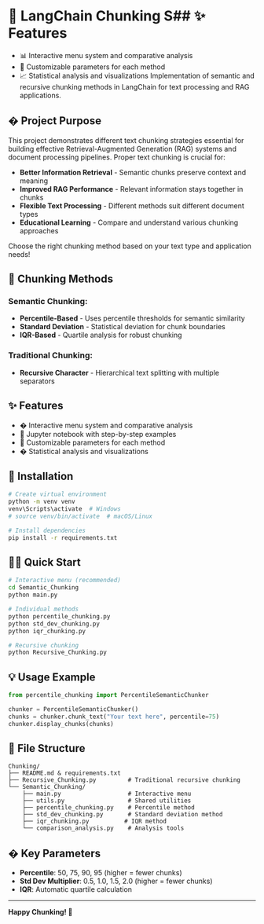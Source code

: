 # 🧠 LangChain Chunking S## ✨ Features

- 📊 Interactive menu system and comparative analysis
- 🔧 Customizable parameters for each method
- 📈 Statistical analysis and visualizations
Implementation of semantic and recursive chunking methods in LangChain for text processing and RAG applications.

## � Project Purpose

This project demonstrates different text chunking strategies essential for building effective Retrieval-Augmented Generation (RAG) systems and document processing pipelines. Proper text chunking is crucial for:

- **Better Information Retrieval** - Semantic chunks preserve context and meaning
- **Improved RAG Performance** - Relevant information stays together in chunks
- **Flexible Text Processing** - Different methods suit different document types
- **Educational Learning** - Compare and understand various chunking approaches

Choose the right chunking method based on your text type and application needs!

## 🎯 Chunking Methods

### Semantic Chunking:
- **Percentile-Based** - Uses percentile thresholds for semantic similarity
- **Standard Deviation** - Statistical deviation for chunk boundaries  
- **IQR-Based** - Quartile analysis for robust chunking

### Traditional Chunking:
- **Recursive Character** - Hierarchical text splitting with multiple separators

## ✨ Features

- � Interactive menu system and comparative analysis
- 📓 Jupyter notebook with step-by-step examples  
- 🔧 Customizable parameters for each method
- � Statistical analysis and visualizations

## 🚀 Installation

```bash
# Create virtual environment
python -m venv venv
venv\Scripts\activate  # Windows
# source venv/bin/activate  # macOS/Linux

# Install dependencies
pip install -r requirements.txt
```

## 🏃‍♂️ Quick Start

```bash
# Interactive menu (recommended)
cd Semantic_Chunking
python main.py

# Individual methods
python percentile_chunking.py
python std_dev_chunking.py  
python iqr_chunking.py

# Recursive chunking
python Recursive_Chunking.py
```

## 💡 Usage Example

```python
from percentile_chunking import PercentileSemanticChunker

chunker = PercentileSemanticChunker()
chunks = chunker.chunk_text("Your text here", percentile=75)
chunker.display_chunks(chunks)
```

## 📁 File Structure

```
Chunking/
├── README.md & requirements.txt  
├── Recursive_Chunking.py         # Traditional recursive chunking
└── Semantic_Chunking/
    ├── main.py                   # Interactive menu
    ├── utils.py                  # Shared utilities  
    ├── percentile_chunking.py    # Percentile method
    ├── std_dev_chunking.py       # Standard deviation method
    ├── iqr_chunking.py          # IQR method
    └── comparison_analysis.py    # Analysis tools
```

## � Key Parameters

- **Percentile**: 50, 75, 90, 95 (higher = fewer chunks)
- **Std Dev Multiplier**: 0.5, 1.0, 1.5, 2.0 (higher = fewer chunks)  
- **IQR**: Automatic quartile calculation

---

**Happy Chunking! 🚀**
